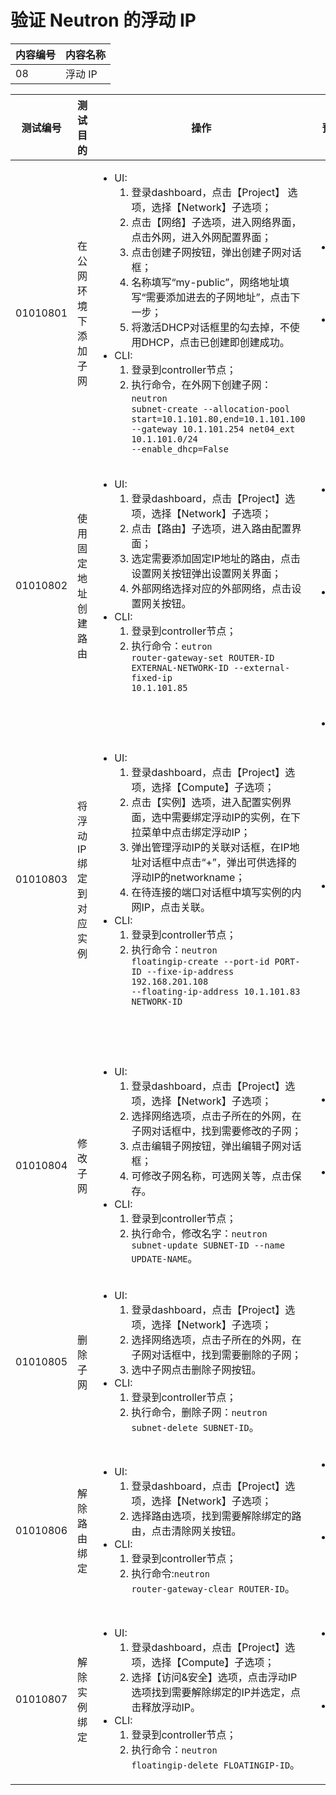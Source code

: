 # 验证 Neutron 的浮动 IP

|内容编号|内容名称|
|--------|--------|
|08|浮动 IP|

|测试编号|测试目的|操作|预期结果|实际结果|备注|Rally/Tempest/None|
|--------|--------|----|--------|--------|----|------------------|
|01010801|在公网环境下添加子网|<ul><li>UI:<ol><li>登录dashboard，点击【Project】 选项，选择【Network】子选项；</li><li>点击【网络】子选项，进入网络界面，点击外网，进入外网配置界面；</li><li>点击创建子网按钮，弹出创建子网对话框；</li><li>名称填写“my-public”，网络地址填写“需要添加进去的子网地址”，点击下一步；</li><li>将激活DHCP对话框里的勾去掉，不使用DHCP，点击已创建即创建成功。</li></ol></li><li>CLI:<ol><li>登录到controller节点；</li><li>执行命令，在外网下创建子网：<code>neutron subnet-create --allocation-pool start=10.1.101.80,end=10.1.101.100 --gateway 10.1.101.254 net04_ext 10.1.101.0/24 --enable_dhcp=False</code>|<ul><li>UI:<ol><li>子网创建成功。</li></ol></li><li>CLI:<ol><li>子网创建成功。|||||
|01010802|使用固定地址创建路由|<ul><li>UI:<ol><li>登录dashboard，点击【Project】选项，选择【Network】子选项；</li><li>点击【路由】子选项，进入路由配置界面；</li><li>选定需要添加固定IP地址的路由，点击设置网关按钮弹出设置网关界面；</li><li>外部网络选择对应的外部网络，点击设置网关按钮。</li></ol></li><li>CLI:<ol><li>登录到controller节点；</li><li>执行命令：<code>eutron router-gateway-set ROUTER-ID EXTERNAL-NETWORK-ID --external-fixed-ip 10.1.101.85</code>|<ul><li>UI:<ol><li>子网IP绑定成为路由网关</li></ol></li><li>CLI:<ol><li>子网IP绑定成为路由网关。||分配给路由器的固定网关IP貌似是随机分配的|||
|01010803|将浮动IP绑定到对应实例|<ul><li>UI:<ol><li>登录dashboard，点击【Project】选项，选择【Compute】子选项；</li><li>点击【实例】选项，进入配置实例界面，选中需要绑定浮动IP的实例，在下拉菜单中点击绑定浮动IP；</li><li>弹出管理浮动IP的关联对话框，在IP地址对话框中点击“+”，弹出可供选择的浮动IP的networkname；</li><li>在待连接的端口对话框中填写实例的内网IP，点击关联。</li></ol></li><li>CLI:<ol><li>登录到controller节点；</li><li>执行命令：<code>neutron floatingip-create --port-id PORT-ID --fixe-ip-address 192.168.201.108 --floating-ip-address 10.1.101.83 NETWORK-ID</code>|<ul><li>UI:<ol><li>子网IP绑定成为实例外网与实例子网关联。</li></ol></li><li>CLI:<ol><li>子网IP绑定成为实例外网与实例子网关联。||图形化界面给实例绑定浮动IP时，不能绑定添加的子网|||
|01010804|修改子网|<ul><li>UI:<ol><li>登录dashboard，点击【Project】选项，选择【Network】子选项；</li><li>选择网络选项，点击子所在的外网，在子网对话框中，找到需要修改的子网；</li><li>点击编辑子网按钮，弹出编辑子网对话框；</li><li>可修改子网名称，可选网关等，点击保存。</li></ol></li><li>CLI:<ol><li>登录到controller节点；</li><li>执行命令，修改名字：<code>neutron subnet-update  SUBNET-ID --name UPDATE-NAME</code>。|<ul><li>UI:<ol><li>修改子网成功。</li></ol></li><li>CLI:<ol><li>修改子网成功。||其他的参数修改命令行方式一致|||
|01010805|删除子网|<ul><li>UI:<ol><li>登录dashboard，点击【Project】选项，选择【Network】子选项；</li><li>选择网络选项，点击子所在的外网，在子网对话框中，找到需要删除的子网；</li><li>选中子网点击删除子网按钮。</li></ol></li><li>CLI:<ol><li>登录到controller节点；</li><li>执行命令，删除子网：<code>neutron subnet-delete SUBNET-ID</code>。|||子网在未被使用的情况下才能成功删除|||
|01010806|解除路由绑定|<ul><li>UI:<ol><li>登录dashboard，点击【Project】选项，选择【Network】子选项；</li><li>选择路由选项，找到需要解除绑定的路由，点击清除网关按钮。</li></ol></li><li>CLI:<ol><li>登录到controller节点；</li><li>执行命令:<code>neutron router-gateway-clear ROUTER-ID</code>。|<ul><li>UI:<ol><li>删除子网成功。</li></ol></li><li>CLI:<ol><li>删除子网成功。|||||
|01010807|解除实例绑定|<ul><li>UI:<ol><li>登录dashboard，点击【Project】选项，选择【Compute】子选项；</li><li>选择【访问&安全】选项，点击浮动IP选项找到需要解除绑定的IP并选定，点击释放浮动IP。</li></ol></li><li>CLI:<ol><li>登录到controller节点；</li><li>执行命令：<code>neutron floatingip-delete FLOATINGIP-ID</code>。|<ul><li>UI:<ol><li>实例浮动IP释放。</li></ol></li><li>CLI:<ol><li>实例浮动IP释放。|||||


















